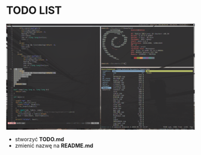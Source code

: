 # TODO LIST

![screenshot](screenshot.png)

* stworzyć __TODO.md__
* zmienić nazwę na __README.md__

